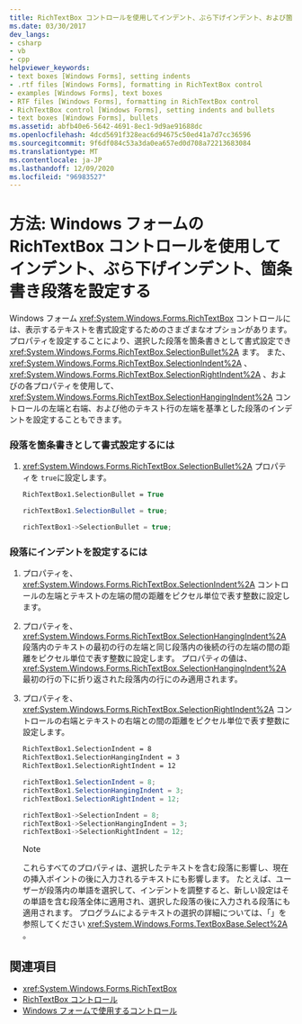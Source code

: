 ```yaml
---
title: RichTextBox コントロールを使用してインデント、ぶら下げインデント、および箇条書き段落を設定する
ms.date: 03/30/2017
dev_langs:
- csharp
- vb
- cpp
helpviewer_keywords:
- text boxes [Windows Forms], setting indents
- .rtf files [Windows Forms], formatting in RichTextBox control
- examples [Windows Forms], text boxes
- RTF files [Windows Forms], formatting in RichTextBox control
- RichTextBox control [Windows Forms], setting indents and bullets
- text boxes [Windows Forms], bullets
ms.assetid: abfb40e6-5642-4691-8ec1-9d9ae91688dc
ms.openlocfilehash: 4dcd5691f328eac6d94675c50ed41a7d7cc36596
ms.sourcegitcommit: 9f6df084c53a3da0ea657ed0d708a72213683084
ms.translationtype: MT
ms.contentlocale: ja-JP
ms.lasthandoff: 12/09/2020
ms.locfileid: "96983527"
---
```

# <a name="how-to-set-indents-hanging-indents-and-bulleted-paragraphs-with-the-windows-forms-richtextbox-control"></a>方法: Windows フォームの RichTextBox コントロールを使用してインデント、ぶら下げインデント、箇条書き段落を設定する
Windows フォーム <xref:System.Windows.Forms.RichTextBox> コントロールには、表示するテキストを書式設定するためのさまざまなオプションがあります。 プロパティを設定することにより、選択した段落を箇条書きとして書式設定でき <xref:System.Windows.Forms.RichTextBox.SelectionBullet%2A> ます。 また、 <xref:System.Windows.Forms.RichTextBox.SelectionIndent%2A> 、 <xref:System.Windows.Forms.RichTextBox.SelectionRightIndent%2A> 、およびの各プロパティを使用して、 <xref:System.Windows.Forms.RichTextBox.SelectionHangingIndent%2A> コントロールの左端と右端、および他のテキスト行の左端を基準とした段落のインデントを設定することもできます。  
  
### <a name="to-format-a-paragraph-as-a-bulleted-list"></a>段落を箇条書きとして書式設定するには  
  
1. <xref:System.Windows.Forms.RichTextBox.SelectionBullet%2A> プロパティを `true`に設定します。  
  
    ```vb  
    RichTextBox1.SelectionBullet = True  
    ```  
  
    ```csharp  
    richTextBox1.SelectionBullet = true;  
    ```  
  
    ```cpp  
    richTextBox1->SelectionBullet = true;  
    ```  
  
### <a name="to-indent-a-paragraph"></a>段落にインデントを設定するには  
  
1. プロパティを、 <xref:System.Windows.Forms.RichTextBox.SelectionIndent%2A> コントロールの左端とテキストの左端の間の距離をピクセル単位で表す整数に設定します。  
  
2. プロパティを、 <xref:System.Windows.Forms.RichTextBox.SelectionHangingIndent%2A> 段落内のテキストの最初の行の左端と同じ段落内の後続の行の左端の間の距離をピクセル単位で表す整数に設定します。 プロパティの値は、 <xref:System.Windows.Forms.RichTextBox.SelectionHangingIndent%2A> 最初の行の下に折り返された段落内の行にのみ適用されます。  
  
3. プロパティを、 <xref:System.Windows.Forms.RichTextBox.SelectionRightIndent%2A> コントロールの右端とテキストの右端との間の距離をピクセル単位で表す整数に設定します。  
  
    ```vb  
    RichTextBox1.SelectionIndent = 8  
    RichTextBox1.SelectionHangingIndent = 3  
    RichTextBox1.SelectionRightIndent = 12  
    ```  
  
    ```csharp  
    richTextBox1.SelectionIndent = 8;  
    richTextBox1.SelectionHangingIndent = 3;  
    richTextBox1.SelectionRightIndent = 12;  
    ```  
  
    ```cpp  
    richTextBox1->SelectionIndent = 8;  
    richTextBox1->SelectionHangingIndent = 3;  
    richTextBox1->SelectionRightIndent = 12;  
    ```  
  
    > [!NOTE]
    > これらすべてのプロパティは、選択したテキストを含む段落に影響し、現在の挿入ポイントの後に入力されるテキストにも影響します。 たとえば、ユーザーが段落内の単語を選択して、インデントを調整すると、新しい設定はその単語を含む段落全体に適用され、選択した段落の後に入力される段落にも適用されます。 プログラムによるテキストの選択の詳細については、「」を参照してください <xref:System.Windows.Forms.TextBoxBase.Select%2A> 。  
  
## <a name="see-also"></a>関連項目

- <xref:System.Windows.Forms.RichTextBox>
- [RichTextBox コントロール](richtextbox-control-windows-forms.md)
- [Windows フォームで使用するコントロール](controls-to-use-on-windows-forms.md)
